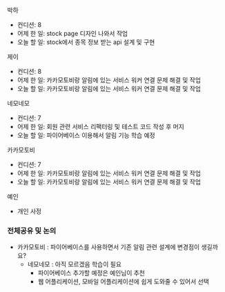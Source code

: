 박하
- 컨디션: 8
- 어제 한 일: stock page 디자인 나와서 작업
- 오늘 할 일: stock에서 종목 정보 받는 api 설계 및 구현

제이
- 컨디션: 8
- 어제 한 일: 카카모토비랑 알림에 있는 서비스 워커 연결 문제 해결 및 작업
- 오늘 할 일: 카카모토비랑 알림에 있는 서비스 워커 연결 문제 해결 및 작업

네모네모
- 컨디션: 7
- 어제 한 일: 회원 관련 서비스 리팩터링 및 테스트 코드 작성 후 머지
- 오늘 할 일: 파이어베이스 이용해서 알림 기능 학습 예정

카카모토비
- 컨디션: 7
- 어제 한 일: 카카모토비랑 알림에 있는 서비스 워커 연결 문제 해결 및 작업
- 오늘 할 일: 카카모토비랑 알림에 있는 서비스 워커 연결 문제 해결 및 작업

예인
- 개인 사정

### 전체공유 및 논의
- 카카모토비 : 파이어베이스를 사용하면서 기존 알림 관련 설계에 변경점이 생길까요?
	- 네모네모 : 아직 모르겠음 학습이 필요
		- 파이어베이스 추가할 예정은 예인님이 추천
		- 웹 어플리케이션, 모바일 어플리케이션에 쉽게 도와줄 수 있어서 선택